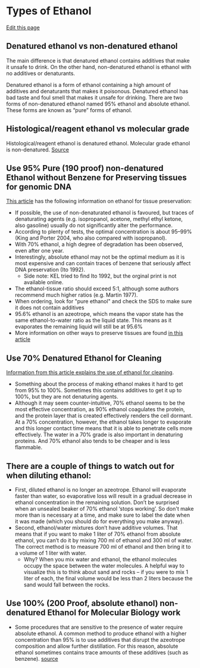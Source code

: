 # Types of Ethanol

[Edit this page](https://github.com/DrK-Lo/lotterhoslabprotocols/edit/gh-pages/molecular_etoh.md)

## Denatured ethanol vs non-denatured ethanol
The main difference is that denatured ethanol contains additives that make it unsafe to drink. On the other hand, non-denatured ethanol is ethanol with no additives or denaturants.

Denatured ethanol is a form of ethanol containing a high amount of additives and denaturants that makes it poisonous. Denatured ethanol has bad taste and foul smell that makes it unsafe for drinking. There are two forms of non-denatured ethanol named 95% ethanol and absolute ethanol. These forms are known as “pure” forms of ethanol.

## Histological/reagent ethanol vs molecular grade 
Histological/reagent ethanol is denatured ethanol. Molecular grade ethanol is non-denatured. [Source](https://www.differencebetween.com/difference-between-denatured-and-vs-undenatured-ethanol/#Undenatured%20Ethanol)


## Use 95% Pure (190 proof) non-denatured Ethanol without Benzene for Preserving tissues for genomic DNA

[This article](https://link.springer.com/article/10.1007/s13127-010-0012-4) has the following information on ethanol for tissue preservation:

*  If possible, the use of non-denaturated ethanol is favoured, but traces of denaturating agents (e.g. isopropanol, acetone, methyl ethyl ketone, also gasoline) usually do not significantly alter the performance. 
*  According to plenty of tests, the optimal concentration is about 95–99% (King and Porter 2004, who also compared with isopropanol). 
*  With 70% ethanol, a high degree of degradation has been observed, even after one year. 
*  Interestingly, absolute ethanol may not be the optimal medium as it is most expensive and can contain traces of benzene that seriously affect DNA preservation (Ito 1992). 
    *  Side note: KEL tried to find Ito 1992, but the orginal print is not available online.
* The ethanol-tissue ratio should exceed 5:1, although some authors recommend much higher ratios (e.g. Martin 1977). 
* When ordering, look for "pure ethanol" and check the SDS to make sure it does not contain additives
* 95.6% ethanol is an azeotrope, which means the vapor state has the same ethanol-to-water ratio as the liquid state. This means as it evaporates the remaining liquid will still be at 95.6%
* More information on other ways to preserve tissues are found [in this article](https://spnhc.biowikifarm.net/wiki/Tissue_Sample_Collection)

## Use 70% Denatured Ethanol for Cleaning

[Information from this article explains the use of ethanol for cleaning](https://bitesizebio.com/13518/which-type-of-ethanol-should-i-use/).
* Something about the process of making ethanol makes it hard to get from 95% to 100%. Sometimes this contains additives to get it up to 100%, but they are not denaturing agents. 
* Although it may seem counter-intuitive, 70% ethanol seems to be the most effective concentration, as 90% ethanol coagulates the protein, and the protein layer that is created effectively renders the cell dormant. At a 70% concentration, however, the ethanol takes longer to evaporate and this longer contact time means that it is able to penetrate cells more effectively. The water in a 70% grade is also important in denaturing proteins. And 70% ethanol also tends to be cheaper and is less flammable.

## There are a couple of things to watch out for when diluting ethanol:
  * First, diluted ethanol is no longer an azeotrope. Ethanol will evaporate faster than water, so evaporative loss will result in a gradual decrease in ethanol concentration in the remaining solution. Don’t be surprised when an unsealed beaker of 70% ethanol ‘stops working’. So don't make more than is necessary at a time, and make sure to label the date when it was made (which you should do for everything you make anyway).
  * Second, ethanol/water mixtures don’t have additive volumes. That means that if you want to make 1 liter of 70% ethanol from absolute ethanol, you can’t do it by mixing 700 ml of ethanol and 300 ml of water. The correct method is to measure 700 ml of ethanol and then bring it to a volume of 1 liter with water.
      * Why? When you mix water and ethanol, the ethanol molecules occupy the space between the water molecules. A helpful way to visualize this is to think about sand and rocks – if you were to mix 1 liter of each, the final volume would be less than 2 liters because the sand would fall between the rocks.  


## Use 100% (200 Proof, absolute ethanol) non-denatured Ethanol for Molecular Biology work
* Some procedures that are sensitive to the presence of water require absolute ethanol. A common method to produce ethanol with a higher concentration than 95% is to use additives that disrupt the azeotrope composition and allow further distillation. For this reason, absolute ethanol sometimes contains trace amounts of these additives (such as benzene). [source](https://bitesizebio.com/13518/which-type-of-ethanol-should-i-use/)


